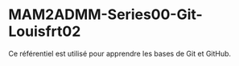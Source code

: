 # MAM2ADMM-Series00-Git-Louisfrt02
Ce référentiel est utilisé pour apprendre les bases de Git et GitHub.
